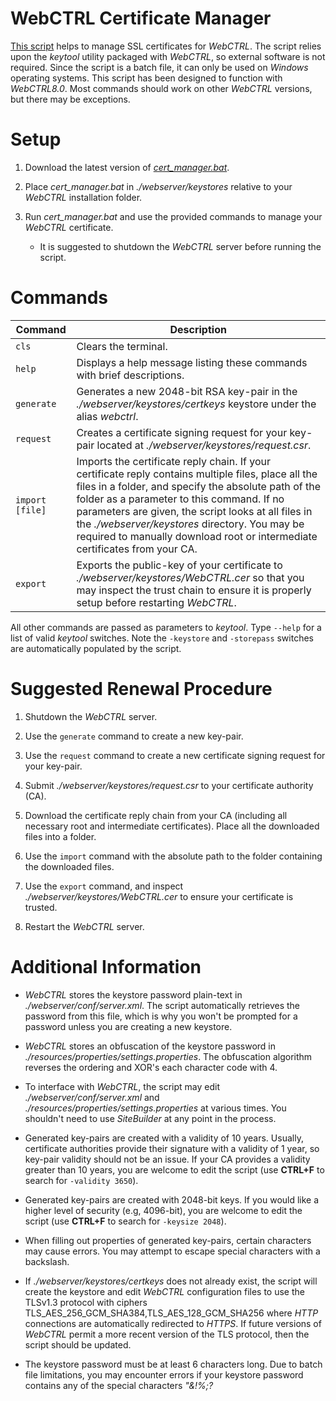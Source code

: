 # WebCTRL Certificate Manager

[This script](cert_manager.bat) helps to manage SSL certificates for *WebCTRL*. The script relies upon the *keytool* utility packaged with *WebCTRL*, so external software is not required. Since the script is a batch file, it can only be used on *Windows* operating systems. This script has been designed to function with *WebCTRL8.0*. Most commands should work on other *WebCTRL* versions, but there may be exceptions.

# Setup

1. Download the latest version of [*cert_manager.bat*](https://github.com/automatic-controls/webctrl-cert-manager/releases/latest/download/cert_manager.bat).

1. Place *cert_manager.bat* in *./webserver/keystores* relative to your *WebCTRL* installation folder.

1. Run *cert_manager.bat* and use the provided commands to manage your *WebCTRL* certificate.

   - It is suggested to shutdown the *WebCTRL* server before running the script.

# Commands

| Command | Description |
| - | - |
| `cls` | Clears the terminal. |
| `help` | Displays a help message listing these commands with brief descriptions. |
| `generate` | Generates a new 2048-bit RSA key-pair in the *./webserver/keystores/certkeys* keystore under the alias *webctrl*. |
| `request` | Creates a certificate signing request for your key-pair located at *./webserver/keystores/request.csr*. |
| `import [file]` | Imports the certificate reply chain. If your certificate reply contains multiple files, place all the files in a folder, and specify the absolute path of the folder as a parameter to this command. If no parameters are given, the script looks at all files in the *./webserver/keystores* directory. You may be required to manually download root or intermediate certificates from your CA. |
| `export` | Exports the public-key of your certificate to *./webserver/keystores/WebCTRL.cer* so that you may inspect the trust chain to ensure it is properly setup before restarting *WebCTRL*. |

All other commands are passed as parameters to *keytool*. Type `--help` for a list of valid *keytool* switches. Note the `-keystore` and `-storepass` switches are automatically populated by the script.

# Suggested Renewal Procedure

1. Shutdown the *WebCTRL* server.

1. Use the `generate` command to create a new key-pair.

1. Use the `request` command to create a new certificate signing request for your key-pair.

1. Submit *./webserver/keystores/request.csr* to your certificate authority (CA).

1. Download the certificate reply chain from your CA (including all necessary root and intermediate certificates). Place all the downloaded files into a folder.

1. Use the `import` command with the absolute path to the folder containing the downloaded files.

1. Use the `export` command, and inspect *./webserver/keystores/WebCTRL.cer* to ensure your certificate is trusted.

1. Restart the *WebCTRL* server.

# Additional Information

- *WebCTRL* stores the keystore password plain-text in *./webserver/conf/server.xml*. The script automatically retrieves the password from this file, which is why you won't be prompted for a password unless you are creating a new keystore.

- *WebCTRL* stores an obfuscation of the keystore password in *./resources/properties/settings.properties*. The obfuscation algorithm reverses the ordering and XOR's each character code with 4.

- To interface with *WebCTRL*, the script may edit *./webserver/conf/server.xml* and *./resources/properties/settings.properties* at various times. You shouldn't need to use *SiteBuilder* at any point in the process.

- Generated key-pairs are created with a validity of 10 years. Usually, certificate authorities provide their signature with a validity of 1 year, so key-pair validity should not be an issue. If your CA provides a validity greater than 10 years, you are welcome to edit the script (use **CTRL+F** to search for `-validity 3650`).

- Generated key-pairs are created with 2048-bit keys. If you would like a higher level of security (e.g, 4096-bit), you are welcome to edit the script (use **CTRL+F** to search for `-keysize 2048`).

- When filling out properties of generated key-pairs, certain characters may cause errors. You may attempt to escape special characters with a backslash.

- If *./webserver/keystores/certkeys* does not already exist, the script will create the keystore and edit *WebCTRL* configuration files to use the TLSv1.3 protocol with ciphers TLS_AES_256_GCM_SHA384,TLS_AES_128_GCM_SHA256 where *HTTP* connections are automatically redirected to *HTTPS*. If future versions of *WebCTRL* permit a more recent version of the TLS protocol, then the script should be updated.

- The keystore password must be at least 6 characters long. Due to batch file limitations, you may encounter errors if your keystore password contains any of the special characters *"&!%;?*